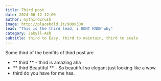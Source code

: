 ```yaml
---
title: Third post
date: 2024-06-12 12:00
author: mythirdcrush
image: http://placehold.it/900x300
lead: "This is the third lead, i DONT KNOW why"
category: Jekyll-Ash
subtitle: third to Easy, third to maintain, third to scale
---
```


Some third of the benifits of third post are

- ** third ** - third is amazing aha
- ** third Beautiful ** - So beautiful so elegant just looking like a wow
- third do you have for me haa.
